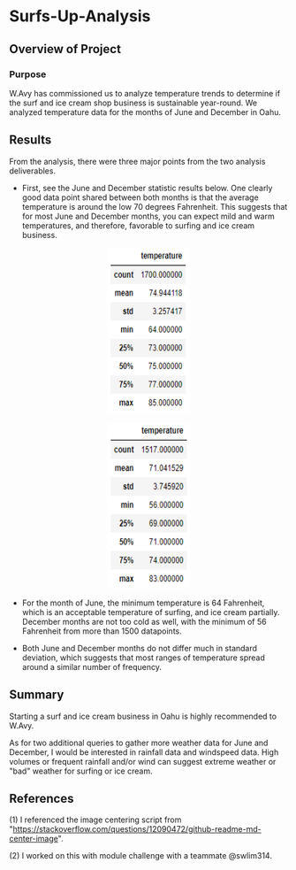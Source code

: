 # Surfs-Up-Analysis
## Overview of Project
  
### Purpose
  
W.Avy has commissioned us to analyze temperature trends to determine if the surf and ice cream shop business is sustainable year-round. We analyzed temperature data for the months of June and December in Oahu. 
  
## Results
  
From the analysis, there were three major points from the two analysis deliverables.

* First, see the June and December statistic results below. One clearly good data point shared between both months is that the average temperature is around the low 70 degrees Fahrenheit. This suggests that for most June and December months, you can expect mild and warm temperatures, and therefore, favorable to surfing and ice cream business.

<p align="center">
  <img width="150" height="300" src= "https://github.com/chkCreate/surfs_up/blob/8d299cb0c1c3a88c3256bf30e275f8197572e175/Resources/June-temperature.PNG" >
</p>
    
<p align="center">
  <img width="150" height="300" src= "https://github.com/chkCreate/surfs_up/blob/8d299cb0c1c3a88c3256bf30e275f8197572e175/Resources/December-temperature.PNG" >
</p>
  
* For the month of June, the minimum temperature is 64 Fahrenheit, which is an acceptable temperature of surfing, and ice cream partially. December months are not too cold as well, with the minimum of 56 Fahrenheit from more than 1500 datapoints. 
  
* Both June and December months do not differ much in standard deviation, which suggests that most ranges of temperature spread around a similar number of frequency.
   
## Summary
  
Starting a surf and ice cream business in Oahu is highly recommended to W.Avy.
  
As for two additional queries to gather more weather data for June and December, I would be interested in rainfall data and windspeed data. High volumes or frequent rainfall and/or wind can suggest extreme weather or "bad" weather for surfing or ice cream.
  
## References
  
(1) I referenced the image centering script from "https://stackoverflow.com/questions/12090472/github-readme-md-center-image".
  
(2) I worked on this with module challenge with a teammate @swlim314.

